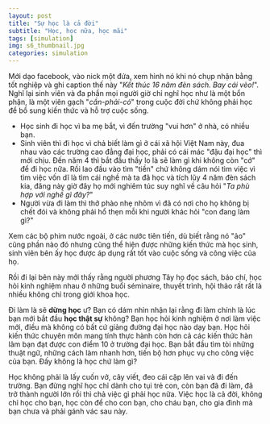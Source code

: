 ```yaml
---
layout: post
title: "Sự học là cả đời"
subtitle: "Học, học nữa, học mãi"
tags: [simulation]
img: s6_thumbnail.jpg
categories: simulation
---
```


Mới dạo facebook, vào nick một đứa, xem hình nó khi nó chụp nhận bằng tốt nghiệp và ghi caption thế này "*Kết thúc 16 năm đèn sách. Bay cái vèo!*". Nghĩ lại sinh viên và đa phần mọi người giờ chỉ nghĩ học như là một bổn phận, là một viên gạch "*cần-phải-có*" trong cuộc đời chứ không phải học để bổ sung kiến thức và hỗ trợ cuộc sống.

- Học sinh đi học vì ba mẹ bắt, vì đến trường "vui hơn" ở nhà, có nhiều bạn. 
- Sinh viên thì đi học vì chả biết làm gì ở cái xã hội Việt Nam này, đua nhau vào các trường cao đẳng đại học, phải có cái mác "đậu đại học" thì mới chịu. Đến năm 4 thì bắt đầu thấy lo là sẽ làm gì khi không còn "cớ" để đi học nữa. Rồi lao đầu vào tìm "tiền" chứ không dám nói tìm việc vì tìm việc vốn dĩ là tìm cái nghề mà ta đã học và tích lũy 4 năm đèn sách kia, đăng này giờ đây họ mới nghiêm túc suy nghĩ về câu hỏi "*Ta phù hợp với nghề gì đây?*"
- Người vừa đi làm thì thở phào nhẹ nhõm vì đã có nơi cho họ không bị chết đói và không phải hổ thẹn mỗi khi người khác hỏi "con đang làm gì?"

Xem các bộ phim nước ngoài, ở các nước tiên tiến, dù biết rằng nó "ảo" cũng phần nào đó nhưng cũng thể hiện được những kiến thức mà học sinh, sinh viên bên ấy học được áp dụng rất tốt vào cuộc sống và công việc của họ.

Rồi đi lại bên này mới thấy rằng người phương Tây họ đọc sách, báo chí, học hỏi kinh nghiệm nhau ở những buổi séminaire, thuyết trình, hội thảo rất rất là nhiều không chỉ trong giới khoa học.

Đi làm là sẽ **dừng học** ư? Bạn có dám nhìn nhận lại rằng đi làm chính là lúc bạn mới bắt đầu **học thật sự** không? Bạn học hỏi kinh nghiệm ở nơi làm việc mới, điều mà không có bất cứ giảng đường đại học nào dạy bạn. Học hỏi kiến thức chuyên môn mang tính thực hành còn hơn cả các kiến thức hàn lâm bạn đạt được con điểm 10 ở trường đại học. Bạn bắt đầu tìm tòi những thuật ngữ, những cách làm nhanh hơn, tiến bộ hơn phục vụ cho công việc của bạn. Đấy không là học chứ làm gì?

Học không phải là lấy cuốn vở, cây viết, đeo cái cặp lên vai và đi đến trường. Bạn đừng nghĩ học chỉ dành cho tụi trẻ con, còn bạn đã đi làm, đã trở thành người lớn rồi thì chả việc gì phải học nữa. Việc học là cả đời, không chỉ học cho bạn, học còn để cho con bạn, cho cháu bạn, cho gia đình mà bạn chưa và phải gánh vác sau này.
